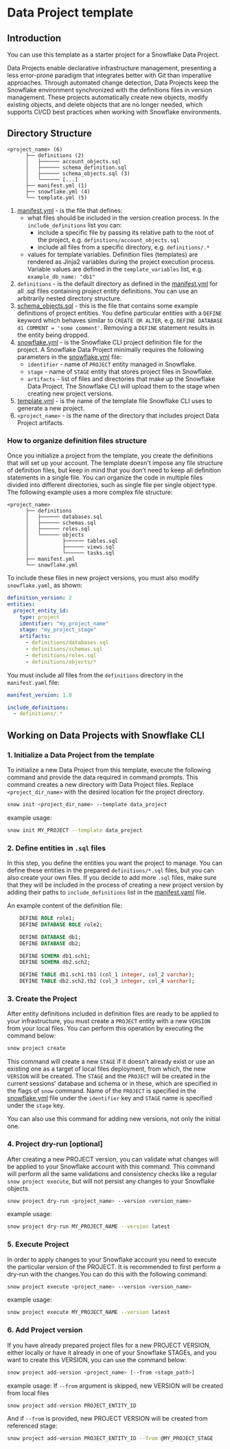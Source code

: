 # Data Project template

## Introduction

You can use this template as a starter project for a Snowflake Data Project.

Data Projects enable declarative infrastructure management, presenting a less error-prone paradigm
that integrates better with Git than imperative approaches. Through automated change detection, Data
Projects keep the Snowflake environment synchronized with the definitions files in version management.
These projects automatically create new objects, modify existing objects, and delete objects that are
no longer needed, which supports CI/CD best practices when working with Snowflake environments.

## Directory Structure

```
<project_name> (6)
      ├── definitions (2)
      │   ├────── account_objects.sql
      │   ├────── schema_definition.sql
      │   ├────── schema_objects.sql (3)
      │   └────── [...]
      ├── manifest.yml (1)
      ├── snowflake.yml (4)
      └── template.yml (5)
```

1. [manifest.yml][manifest] - is the file that defines:
    * what files should be included in the version creation process. In the `include_definitions` list you can:
      * include a specific file by passing its relative path to the root of the project, e.g. `definitions/account_objects.sql`
      * include all files from a specific directory, e.g. `definitions/.*`
    * values for template variables. Definition files (templates) are rendered as Jinja2 variables during the project execution process. Variable values are defined in the `template_variables` list, e.g. `example_db_name: "db1"`
2. `definitions` - is the default directory as defined in the [manifest.yml][manifest] for all .sql files containing project entity definitions. You can use an arbitrarily nested directory structure.
3. [schema_objects.sql][schema_objects.sql] - this is the file that contains some example definitions of project entities. You define particular entities with a `DEFINE` keyword which behaves similar to `CREATE OR ALTER`, e.g. `DEFINE DATABASE d1 COMMENT = 'some comment'`. Removing a `DEFINE` statement results in the entity being dropped.
4. [snowflake.yml][snowflake] - is the Snowflake CLI project definition file for the project. A Snowflake Data Project minimally requires the following parameters in the [snowflake.yml][snowflake] file:
    * `identifier` - name of `PROJECT` entity managed in Snowflake.
    * `stage` - name of `STAGE` entity that stores project files in Snowflake.
    * `artifacts` - list of files and directories that make up the Snowflake Data Project. The Snowflake CLI will upload them to the stage when creating new project versions.
5. [template.yml][template] - is the name of the template file Snowflake CLI uses to generate a new project.
6. `<project_name>` - is the name of the directory that includes project Data Project artifacts.

### How to organize definition files structure

Once you initialize a project from the template, you create the definitions that will set up your
account. The template doesn't impose any file structure of definition files, but keep in mind that you
don't need to keep all definition statements in a single file. You can organize the code in multiple
files divided into different directories, such as single file per single object type. The following
example uses a more complex file structure:

```
<project_name>
      ├── definitions
      │   ├────── databases.sql
      │   ├────── schemas.sql
      │   ├────── roles.sql
      │   └────── objects
      │           ├────── tables.sql
      │           ├────── views.sql
      │           └────── tasks.sql
      ├── manifest.yml
      └── snowflake.yml
```

To include these files in new project versions, you must also modify `snowflake.yaml`, as shown:

```yaml
definition_version: 2
entities:
  project_entity_id:
    type: project
    identifier: "my_project_name"
    stage: "my_project_stage"
    artifacts:
      - definitions/databases.sql
      - definitions/schemas.sql
      - definitions/roles.sql
      - definitions/objects/*
```

You must include all files from the `definitions` directory in the `manifest.yaml` file:

```yaml
manifest_version: 1.0

include_definitions:
  - definitions/.*
```

## Working on Data Projects with Snowflake CLI

### 1. Initialize a Data Project from the template

To initialize a new Data Project from this template, execute the following command and provide the
data required in command prompts. This command creates a new directory with Data Project files.
Replace `<project_dir_name>` with the desired location for the project directory.

```bash
snow init <project_dir_name> --template data_project
```

example usage:

```bash
snow init MY_PROJECT --template data_project
```

### 2. Define entities in `.sql` files

In this step, you define the entities you want the project to manage. You can define these entities
in the prepared `definitions/*.sql` files, but you can also create your own files. If you
decide to add more `.sql` files, make sure that they will be included in the process of creating a new
project version by adding their paths to `include_definitions` list in the [manifest.yaml][manifest] file.

An example content of the definition file:
```sql
    DEFINE ROLE role1;
    DEFINE DATABASE ROLE role2;

    DEFINE DATABASE db1;
    DEFINE DATABASE db2;

    DEFINE SCHEMA db1.sch1;
    DEFINE SCHEMA db2.sch2;

    DEFINE TABLE db1.sch1.tb1 (col_1 integer, col_2 varchar);
    DEFINE TABLE db2.sch2.tb2 (col_3 integer, col_4 varchar);
```

### 3. Create the Project

After entity definitions included in definition files are ready to be applied to your infrastructure,
you must create a `PROJECT` entity with a new `VERSION` from your local files. You can perform this
operation by executing the command below:

```bash
snow project create
```

This command will create a new `STAGE` if it doesn't already exist or use an existing one as a target
of local files deployment, from which, the new `VERSION` will be created. The `STAGE` and the `PROJECT`
will be created in the current sessions' database and schema or in these, which are specified in the
flags of `snow` command. Name of the `PROJECT` is specified in the [snowflake.yml][snowflake] file under the `identifier`
key and `STAGE` name is specified under the `stage` key.

You can also use this command for adding new versions, not only the initial one.

### 4. Project dry-run [optional]

After creating a new PROJECT version, you can validate what changes will be applied to your Snowflake
account with this command. This command will perform all the same validations and consistency checks
like a regular `snow project execute`, but will not persist any changes to your Snowflake objects.

```bash
snow project dry-run <project_name> --version <version_name>
```

example usage:

```bash
snow project dry-run MY_PROJECT_NAME --version latest
```

### 5. Execute Project

In order to apply changes to your Snowflake account you need to execute the particular version of
the PROJECT. It is recommended to first perform a dry-run with the changes.You can do this with the
following command:

```bash
snow project execute <project_name> --version <version_name>
```

example usage:

```bash
snow project execute MY_PROJECT_NAME --version latest
```

### 6. Add Project version

If you have already prepared project files for a new PROJECT VERSION, either locally or have it already in one of your Snowflake STAGEs,
and you want to create this VERSION, you can use the command below:

```bash
snow project add-version <project_name> [--from <stage_path>]
```

example usage:
If `--from` argument is skipped, new VERSION will be created from local files
```bash
snow project add-version PROJECT_ENTITY_ID
```

And if `--from` is provided, new PROJECT VERSION will be created from referenced stage:
```bash
snow project add-version PROJECT_ENTITY_ID --from @MY_PROJECT_STAGE
```

[manifest]: ./manifest.yml
[snowflake]: ./snowflake.yml
[schema_objects.sql]: ./definitions/schema_objects.sql
[template]: ./template.yml
